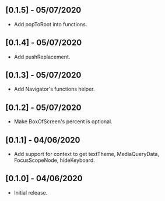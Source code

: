 ## [0.1.5] - 05/07/2020

* Add popToRoot into functions.

## [0.1.4] - 05/07/2020

* Add pushReplacement.

## [0.1.3] - 05/07/2020

* Add Navigator's functions helper.

## [0.1.2] - 05/07/2020

* Make BoxOfScreen's percent is optional.

## [0.1.1] - 04/06/2020

* Add support for context to get textTheme, MediaQueryData, FocusScopeNode, hideKeyboard.

## [0.1.0] - 04/06/2020

* Initial release.
